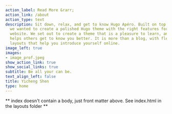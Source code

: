 ```yaml
---
action_label: Read More &rarr;
action_link: /about
action_type: text
description: Sit down, relax, and get to know Hugo Apéro. Built on top of Blogophonic,
  we wanted to create a polished Hugo theme with the right features for a true personal
  website. We set out to create a theme that is a pleasure to learn, and one that
  helps others get to know you better. It is more than a blog, with flexible custom
  layouts that help you introduce yourself online.
image_left: true
images:
- image_prof.jpeg
show_action_link: true
show_social_links: true
subtitle: Be all your can be.
text_align_left: false
title: Yicheng Shen
type: home
---
```


** index doesn't contain a body, just front matter above.
See index.html in the layouts folder **
